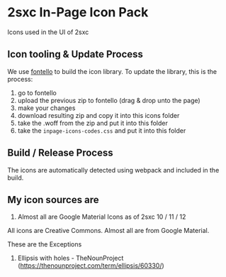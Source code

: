 # 2sxc In-Page Icon Pack

Icons used in the UI of 2sxc

## Icon tooling & Update Process

We use [fontello](https://fontello.com) to build the icon library. To update the library, this is the process:

1. go to fontello
1. upload the previous zip to fontello (drag & drop unto the page)
1. make your changes
1. download resulting zip and copy it into this icons folder
1. take the .woff from the zip and put it into this folder
1. take the `inpage-icons-codes.css` and put it into this folder

## Build / Release Process

The icons are automatically detected using webpack and included in the build.

## My icon sources are

1. Almost all are Google Material Icons as of 2sxc 10 / 11 / 12

All icons are Creative Commons. Almost all are from Google Material.

These are the Exceptions

1. Ellipsis with holes - TheNounProject (https://thenounproject.com/term/ellipsis/60330/)

